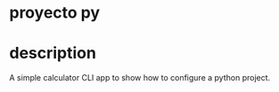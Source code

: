 # proyecto py
# description   
A simple calculator CLI app to show how to configure a python project.

